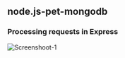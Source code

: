 ## node.js-pet-mongodb

### Processing requests in Express
![Screenshoot-1](./assets/screenshot1.jpg)